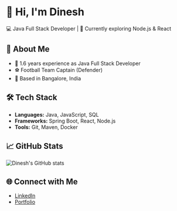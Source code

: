 # 👋 Hi, I'm Dinesh  

💻 Java Full Stack Developer | 🌱 Currently exploring Node.js & React  

## 🚀 About Me
- 🔭 1.6 years experience as Java Full Stack Developer  
- ⚽ Football Team Captain (Defender)  
- 📍 Based in Bangalore, India  

## 🛠️ Tech Stack
- **Languages:** Java, JavaScript, SQL  
- **Frameworks:** Spring Boot, React, Node.js  
- **Tools:** Git, Maven, Docker  

## 📈 GitHub Stats
![Dinesh's GitHub stats](https://github-readme-stats.vercel.app/api?username=your-username&show_icons=true&theme=radical)

## 🌐 Connect with Me
- [LinkedIn](https://www.linkedin.com/in/your-link)  
- [Portfolio](https://your-portfolio-link.com)  
